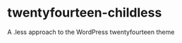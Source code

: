 twentyfourteen-childless
========================

A .less approach to the WordPress twentyfourteen theme
